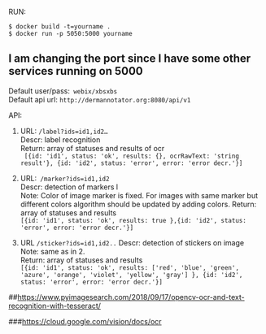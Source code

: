 RUN:

`$ docker build -t=yourname .`<br>
`$ docker run -p 5050:5000 yourname`

## I am changing the port since I have some other services running on 5000

Default user/pass:` webix/xbsxbs` <br>
Default api url: `http://dermannotator.org:8080/api/v1`

API: 

1. URL: `/label?ids=id1,id2…` <br>
 Descr: label recognition <br>
  Return: array of statuses and results of ocr <br>
  ` [{id: 'id1', status: 'ok', results: {}, ocrRawText: 'string result'}, {id: 'id2', status: 'error', error: 'error decr.'}]`
2. URL:` /marker?ids=id1,id2` <br>
Descr: detection of markers l <br>
Note: Color of image marker is fixed. For images with same marker but different colors algorithm should be updated by adding colors.
Return: array of statuses and results<br>
`[{id: 'id1', status: 'ok', results: true },{id: 'id2', status: 'error', error: 'error decr.'}]`

3. URL `/sticker?ids=id1,id2..`
Descr: detection of stickers on image<br>
Note: same as in 2.<br>
Return: array of statuses and results<br>
`[{id: 'id1', status: 'ok', results: ['red', 'blue', 'green', 'azure', 'orange', 'violet', 'yellow', 'gray'] },
	 {id: 'id2', status: 'error', error: 'error decr.'}]`
	
	


##https://www.pyimagesearch.com/2018/09/17/opencv-ocr-and-text-recognition-with-tesseract/


###https://cloud.google.com/vision/docs/ocr
